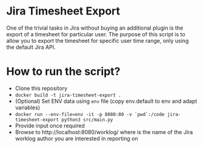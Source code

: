 # Jira Timesheet Export

One of the trivial tasks in Jira without buying an additional plugin is the
export of a timesheet for particular user. The purpose of this script is to
allow you to export the timesheet for specific user time range, only using the
default Jira API.

# How to run the script?

- Clone this repository
- `docker build -t jira-timesheet-export .`
- (Optional) Set ENV data using `env` file (copy env.default to env and adapt variables)
- ```docker run --env-file=env -it -p 8080:80 -v `pwd`:/code jira-timesheet-export python3 src/main.py ```
- Provide input once required
- Browse to http://localhost:8080/worklog/<assignee> where <assignee> is the name of the Jira worklog author you are interested in reporting on
